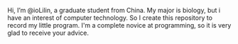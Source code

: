 Hi, I’m @ioLilin, a graduate student from China. My major is biology, but i have an interest of computer technology. So I create this repository to record my little program. I'm a complete novice at programming, so it is very glad to receive your advice.


<!---
ioLilin/ioLilin is a ✨ special ✨ repository because its `README.md` (this file) appears on your GitHub profile.
You can click the Preview link to take a look at your changes.
--->
